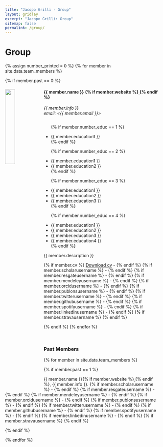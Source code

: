 ```yaml
---
title: "Jacopo Grilli - Group"
layout: gridlay
excerpt: "Jacopo Grilli: Group"
sitemap: false
permalink: /group/
---
```


# Group

<!-- **We are  looking for new PhD students, Postdocs, and Master students to join the team** [(see openings)]({{ site.url }}{{ site.baseurl }}/vacancies) **!**-->


<!--Jump to [staff](#staff), [master and bachelor students](#master-and-bachelor-students), [alumni](#alumni), [administrative support](#administrative-support), [lab visitors](#lab-visitors).-->

<!--## Staff-->
{% assign number_printed = 0 %}
{% for member in site.data.team_members %}

{% if member.past == 0 %}

<!--{% assign even_odd = number_printed | modulo: 2 %}-->

<!--{% if even_odd == 0 %}-->
<div class="row">
<!--{% endif %}-->

<div class="col-sm-12 clearfix">
  <img src="{{ site.url }}{{ site.baseurl }}/images/teampic/{{ member.photo }}" class="img-responsive" width="25%" style="float: left" />
  <h4>{{ member.name }} {% if member.website %}<a target="_blank" href="{{ member.website }}">
<i class="fa fa-external-link"></i></a>{% endif %}</h4>
  <i>{{ member.info }}<br>email: <{{ member.email }}></i>
  <ul style="overflow: hidden">
  
  {% if member.number_educ == 1 %}
  <li> {{ member.education1 }} </li>
  {% endif %}
  
  {% if member.number_educ == 2 %}
  <li> {{ member.education1 }} </li>
  <li> {{ member.education2 }} </li>
  {% endif %}
  
  {% if member.number_educ == 3 %}
  <li> {{ member.education1 }} </li>
  <li> {{ member.education2 }} </li>
  <li> {{ member.education3 }} </li>
  {% endif %}
  
  {% if member.number_educ == 4 %}
  <li> {{ member.education1 }} </li>
  <li> {{ member.education2 }} </li>
  <li> {{ member.education3 }} </li>
  <li> {{ member.education4 }} </li>
  {% endif %}
  
  </ul>

  <p style="text-align: justify">
  {{ member.description }}
  </p>



<!-- CUSTOMIZE --->


<p>
{% if member.cv %} <a target="_blank" href="{{ site.url }}{{ site.baseurl }}/images/teamcv/{{ member.cv }}">
<i class="fa fa-file-pdf-o"></i>  Download cv</a> - {% endif %} {% if member.scholarusername %} <a target="_blank" href="http://scholar.google.com/citations?user={{ member.scholarusername }}" class="waves-effect waves-teal btn-flat my-google-scholar-link" data-tooltip="google scholar" ><i class="ai ai-google-scholar"></i></a> - {% endif %} {% if member.resgateusername %} <a target="_blank" href="http://www.researchgate.net/profile/{{ member.resgateusername }}" class="waves-effect waves-teal btn-flat my-researchgate-link" data-tooltip="researchgate" ><i class="ai ai-researchgate"></i> </a> - {% endif %} {% if member.mendeleyusername %}<a target="_blank" href="https://www.mendeley.com/profiles/{{ member.mendeleyusername }}" class="waves-effect waves-teal btn-flat my-mendeley-link" data-tooltip="mendeley" ><i class="ai ai-mendeley"></i></a> -  {% endif %} {% if  member.orcidusername %}<a target="_blank" href="http://orcid.org/{{ member.orcidusername }}" class="waves-effect waves-teal btn-flat my-orcid-link" data-tooltip="orcid"><i class="ai ai-orcid"></i></a> - {% endif %} {% if member.publonsusername %}<a target="_blank" href="https://publons.com/a/{{ member.publonsusername }}" class="waves-effect waves-teal btn-flat my-publons-link" data-tooltip="publons"><i class="ai ai-publons"></i></a> - {% endif %} {% if member.twitterusername %}<a target="_blank" href="https://twitter.com/{{ member.twitterusername }}" class="waves-effect waves-teal btn-flat my-twitter-link" data-tooltip="twitter"><i class="fa fa-twitter"></i></a> - {% endif %} {% if member.githubusername %}<a target="_blank" href="https://githun.com/{{ member.githubusername }}" class="waves-effect waves-teal btn-flat my-github-link" data-tooltip="github"><i class="fa fa-github"></i></a> - {% endif %} {% if member.spotifyusername  %}<a target="_blank" href="https://open.spotify.com/artist/{{ member.spotifyusername }}" class="waves-effect waves-teal btn-flat my-spotify-link"  data-tooltip="spotify"><i class="fab fa-spotify"></i></a> - {% endif %} {% if member.linkedinusername %}<a target="_blank" href="http://www.linkedin.com/in/{{ member.linkedinusername }}" class="waves-effect waves-teal btn-flat my-linkedin-link" data-tooltip="linkedin"><i class="fa fa-linkedin"></i></a> -  {% endif %} {% if member.stravausername  %}<a target="_blank" href="https://www.strava.com/athletes/{{ member.stravausername }}" class="waves-effect waves-teal btn-flat my-strava-link"  data-tooltip="strava"><i class="fab fa-strava"></i></a> {% endif %} 
</p>

</div>

<!--{% assign number_printed = number_printed | plus: 1 %}-->

<!--{% if even_odd == 1 %}-->
</div>
<!--{% endif %}-->


{% endif %}
{% endfor %}


<span class="flag-icon flag-icon-sun"></span>
<span class="flag-icon flag-icon-sun flag-icon-squared"></span>

<br/>


### Past Members

{% for member in site.data.team_members %}

{% if member.past == 1 %}

{{ member.name }}{% if member.website %}<a target="_blank" href="{{ member.website }}">
<i class="fa fa-external-link"></i></a>{% endif %}, {{ member.info }}. {% if member.scholarusername %} <a target="_blank" href="http://scholar.google.com/citations?user={{ member.scholarusername }}" class="waves-effect waves-teal btn-flat my-google-scholar-link" data-tooltip="google scholar" ><i class="ai ai-google-scholar"></i></a> - {% endif %} {% if member.resgateusername %} <a target="_blank" href="http://www.researchgate.net/profile/{{ member.resgateusername }}" class="waves-effect waves-teal btn-flat my-researchgate-link" data-tooltip="researchgate" ><i class="ai ai-researchgate"></i> </a> - {% endif %} {% if member.mendeleyusername %}<a target="_blank" href="https://www.mendeley.com/profiles/{{ member.mendeleyusername }}" class="waves-effect waves-teal btn-flat my-mendeley-link" data-tooltip="mendeley" ><i class="ai ai-mendeley"></i></a> -  {% endif %} {% if  member.orcidusername %}<a target="_blank" href="http://orcid.org/{{ member.orcidusername }}" class="waves-effect waves-teal btn-flat my-orcid-link" data-tooltip="orcid"><i class="ai ai-orcid"></i></a> - {% endif %} {% if member.publonsusername %}<a target="_blank" href="https://publons.com/a/{{ member.publonsusername }}" class="waves-effect waves-teal btn-flat my-publons-link" data-tooltip="publons"><i class="ai ai-publons"></i></a> - {% endif %} {% if member.twitterusername %}<a target="_blank" href="https://twitter.com/{{ member.twitterusername }}" class="waves-effect waves-teal btn-flat my-twitter-link" data-tooltip="twitter"><i class="fa fa-twitter"></i></a> - {% endif %} {% if member.githubusername %}<a target="_blank" href="https://githun.com/{{ member.githubusername }}" class="waves-effect waves-teal btn-flat my-github-link" data-tooltip="github"><i class="fa fa-github"></i></a> - {% endif %} {% if member.spotifyusername  %}<a target="_blank" href="https://open.spotify.com/artist/{{ member.spotifyusername }}" class="waves-effect waves-teal btn-flat my-spotify-link"  data-tooltip="spotify"><i class="fab fa-spotify"></i></a> - {% endif %} {% if member.linkedinusername %}<a target="_blank" href="http://www.linkedin.com/in/{{ member.linkedinusername }}" class="waves-effect waves-teal btn-flat my-linkedin-link" data-tooltip="linkedin"><i class="fa fa-linkedin"></i></a> -  {% endif %} {% if member.stravausername  %}<a target="_blank" href="https://www.strava.com/athletes/{{ member.stravausername }}" class="waves-effect waves-teal btn-flat my-strava-link"  data-tooltip="strava"><i class="fab fa-strava"></i></a> {% endif %}

{% endif %}




{% endfor %}


<br/>
<br/>
<br/>

<!--[Amir Safavi-Naeini](http://stanford.edu/~safavi/) (Stanford), summer 2015-->

<!--[Mark H Fischer](https://people.phys.ethz.ch/~mfischer/) (Weizmann Institute of Science), fall 2015-->

<!--[Alexander Ako Khajetoorians](http://www.ru.nl/spm) (Radboud University), fall 2015-->

<!--[Mohammad Hamidian](http://www.mhamidian.com) (Harvard->UC Davis), spring 2016-->

<!--[Ivan Bozovic](https://www.bnl.gov/cmpmsd/mbe/default.asp) (BNL / Yale), spring 2016-->

<!--[Freek Massee](http://www.fmassee.nl) (Paris), spring 2016-->

<!--[Felix Baumberger](http://dqmp.unige.ch/baumberger/) (Geneva), spring 2016-->

<!--[Jasper van Wezel](http://www.jvanwezel.com/) (UvA), summer 2016-->




<!--{% assign even_odd = number_printed | modulo: 2 %}-->
<!--{% if even_odd == 1 %}-->
<!--</div>-->
<!--{% endif %}-->


<!--- OLD FROM TEMPLATE --->

<!--## Master and Bachelor Students -->
<!--{% assign number_printed = 0 %}-->
<!--{% for member in site.data.students %}-->

<!--{% assign even_odd = number_printed | modulo: 2 %}-->

<!--{% if even_odd == 0 %}-->
<!--<div class="row">-->
<!--{% endif %}-->

<!--<div class="col-sm-6 clearfix">-->
<!--  <h4>{{ member.name }}</h4>-->
<!--  <i>{{ member.info }}<br>email: <{{ member.email }}></i>-->
<!--  <ul style="overflow: hidden">-->
<!--  -->
<!--  {% if member.number_educ == 1 %}-->
<!--  <li> {{ member.education1 }} </li>-->
<!--  {% endif %}-->
<!--  -->
<!--  {% if member.number_educ == 2 %}-->
<!--  <li> {{ member.education1 }} </li>-->
<!--  <li> {{ member.education2 }} </li>-->
<!--  {% endif %}-->
<!--  -->
<!--  {% if member.number_educ == 3 %}-->
<!--  <li> {{ member.education1 }} </li>-->
<!--  <li> {{ member.education2 }} </li>-->
<!--  <li> {{ member.education3 }} </li>-->
<!--  {% endif %}-->
<!--  -->
<!--  {% if member.number_educ == 4 %}-->
<!--  <li> {{ member.education1 }} </li>-->
<!--  <li> {{ member.education2 }} </li>-->
<!--  <li> {{ member.education3 }} </li>-->
<!--  <li> {{ member.education4 }} </li>-->
<!--  {% endif %}-->
<!--  -->
<!--  </ul>-->
<!--</div>-->

<!--{% assign number_printed = number_printed | plus: 1 %}-->

<!--{% if even_odd == 1 %}-->
<!--</div>-->
<!--{% endif %}-->

<!--{% endfor %}-->

<!--{% assign even_odd = number_printed | modulo: 2 %}-->
<!--{% if even_odd == 1 %}-->
<!--</div>-->
<!--{% endif %}-->


<!--## Alumni-->
<!--<table align="center" style="width:100%">-->
<!--<tr><th>Visitors</th>-->
<!--    <th>Master Students</th> -->
<!--    <th>Bachelor Students</th>-->
<!--  </tr>-->
<!--  <tr>-->
<!--    <td>Nikolaos Iliopoulos, Spring 2016</td>-->
<!--    <td>Oliver Ostojic, Spring 2016</td>-->
<!--    <td>Joey Braspenning, Spring 2017</td>-->
<!--  </tr>-->
<!--  <tr>-->
<!--    <td>Vitaly Feedosev, all of 2016</td>-->
<!--    <td>Farshaad Hoeseni, Fall 2015</td>-->
<!--    <td>Margot Leemker, Spring 2017</td>-->
<!--  </tr>-->
<!--  <tr>-->
<!--    <td></td>-->
<!--    <td></td>-->
<!--    <td>Sietske Lensen, Spring 2017</td>-->
<!--  </tr>-->
<!--  <tr>-->
<!--    <td></td>-->
<!--    <td></td>-->
<!--    <td>Alexander Vanstone, Spring 2016</td>-->
<!--  </tr>-->
<!--  <tr>-->
<!--    <td></td>-->
<!--    <td></td>-->
<!--    <td>Tjerk Benschop, Spring 2016</td>-->
<!--  </tr>-->
<!--  <tr>-->
<!--    <td></td>-->
<!--    <td></td>-->
<!--    <td>Arjo Andringa, Spring 2016</td>-->
<!--  </tr>-->
<!--  <tr>-->
<!--    <td></td>-->
<!--    <td></td>-->
<!--    <td>Daniëlle van Klink, Spring 2016</td>-->
<!--  </tr>-->
<!--</table>-->

<!--## Administrative Support-->
<!--<a href="mailto:Rijsewijk@Physics.LeidenUniv.nl">Ellie van Rijsewijk</a> is helping us (and other groups) with administration.-->

